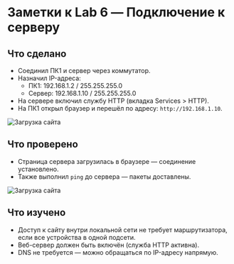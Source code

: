 # Заметки к Lab 6 — Подключение к серверу

## Что сделано

- Соединил ПК1 и сервер через коммутатор.
- Назначил IP-адреса:
  - ПК1: 192.168.1.2 / 255.255.255.0
  - Сервер: 192.168.1.10 / 255.255.255.0
- На сервере включил службу HTTP (вкладка Services > HTTP).
- На ПК1 открыл браузер и перешёл по адресу: `http://192.168.1.10`.

![Загрузка сайта](site_loaded.png)

## Что проверено

- Страница сервера загрузилась в браузере — соединение установлено.
- Также выполнил `ping` до сервера — пакеты доставлены.

![Загрузка сайта](site_loaded.png)

## Что изучено

- Доступ к сайту внутри локальной сети не требует маршрутизатора, если все устройства в одной подсети.
- Веб-сервер должен быть включён (служба HTTP активна).
- DNS не требуется — можно обращаться по IP-адресу напрямую.
